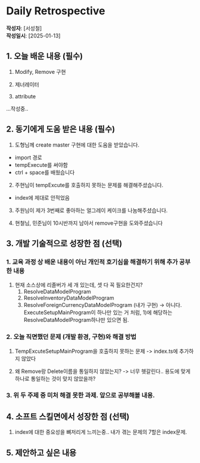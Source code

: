 # Daily Retrospective  
**작성자**: [서성철]  
**작성일시**: [2025-01-13]  

## 1. 오늘 배운 내용 (필수)  

1. Modify, Remove 구현

2. 제너레이터

3. attribute

...작성중..

## 2. 동기에게 도움 받은 내용 (필수)

1. 도형님께 create master 구현에 대한 도움을 받았습니다.
 - import 경로
 - tempExecute를 써야함
 - ctrl + space를 배웠습니다

2. 주현님이 tempExcute를 호출하지 못하는 문제를 해결해주셨습니다.
 - index에 제대로 안적었음

3. 주원님이 제가 3번째로 좋아하는 얼그레이 케이크를 나눔해주셨습니다.

4. 현철님, 민준님이 10시반까지 남아서 remove구현을 도와주셨습니다



## 3. 개발 기술적으로 성장한 점 (선택)
### 1. 교육 과정 상 배운 내용이 아닌 개인적 호기심을 해결하기 위해 추가 공부한 내용

1. 현재 소스상에 리졸버가 세 개 있는데, 셋 다 꼭 필요한건지?
    1) ResolveDataModelProgram
    2) ResolveInventoryDataModelProgram
    3) ResolveForeignCurrencyDataModelProgram (내가 구현)
    -> 아니다. ExecuteSetupMainProgram이 하나만 있는 거 처럼, 1)에 해당하는 ResolveDataModelProgram하나만 있으면 됨.


### 2. 오늘 직면했던 문제 (개발 환경, 구현)와 해결 방법

1. TempExcuteSetupMainProgram을 호출하지 못하는 문제
    -> index.ts에 추가하지 않았다

2. 왜 Remove랑 Delete이름을 통일하지 않았는지?
    -> 너무 헷갈린다.. 용도에 맞게 하나로 통일하는 것이 맞지 않았을까?


### 3. 위 두 주제 중 미처 해결 못한 과제. 앞으로 공부해볼 내용.
## 4. 소프트 스킬면에서 성장한 점  (선택)  

1. index에 대한 중요성을 뼈저리게 느끼는중.. 내가 겪는 문제의 7할은 index문제.

## 5. 제안하고 싶은 내용
